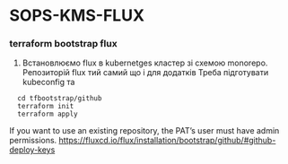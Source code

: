 #  SOPS-KMS-FLUX
### terraform bootstrap flux
1. Встановлюємо flux в kubernetges кластер зі схемою monorepo.
   Репозиторій flux тий самий що і для додатків
   Треба підготувати kubeconfig та 
```shell
  cd tfbootstrap/github
  terraform init
  terraform apply
```

If you want to use an existing repository, the PAT’s user must have admin permissions.
https://fluxcd.io/flux/installation/bootstrap/github/#github-deploy-keys
